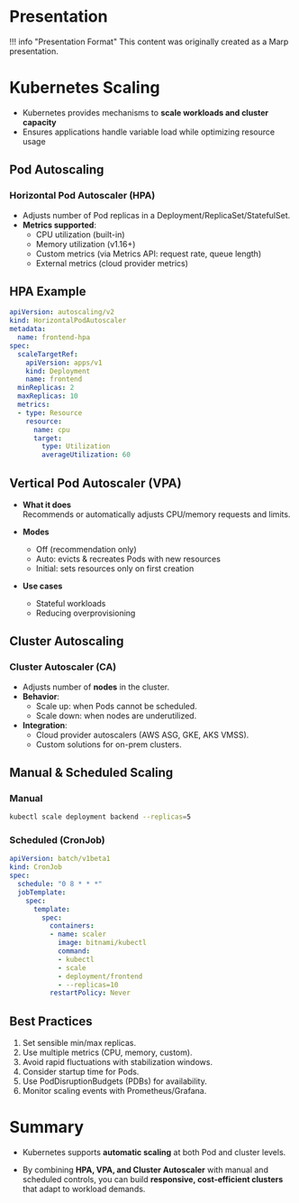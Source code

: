# Presentation

!!! info "Presentation Format"
    This content was originally created as a Marp presentation.

<div class="slide-content" id="slide-1">

# Kubernetes Scaling

- Kubernetes provides mechanisms to **scale workloads and cluster capacity**
- Ensures applications handle variable load while optimizing resource usage

</div>
<div class="slide-content" id="slide-2">

## Pod Autoscaling

### Horizontal Pod Autoscaler (HPA)

- Adjusts number of Pod replicas in a Deployment/ReplicaSet/StatefulSet.
- **Metrics supported**:
    - CPU utilization (built-in)
    - Memory utilization (v1.16+)
    - Custom metrics (via Metrics API: request rate, queue length)
    - External metrics (cloud provider metrics)

</div>
<div class="slide-content" id="slide-3">

## HPA Example

```yaml
apiVersion: autoscaling/v2
kind: HorizontalPodAutoscaler
metadata:
  name: frontend-hpa
spec:
  scaleTargetRef:
    apiVersion: apps/v1
    kind: Deployment
    name: frontend
  minReplicas: 2
  maxReplicas: 10
  metrics:
  - type: Resource
    resource:
      name: cpu
      target:
        type: Utilization
        averageUtilization: 60
```

</div>
<div class="slide-content" id="slide-4">

## Vertical Pod Autoscaler (VPA)

- **What it does**  
  Recommends or automatically adjusts CPU/memory requests and limits.

- **Modes**
    - Off (recommendation only)
    - Auto: evicts & recreates Pods with new resources
    - Initial: sets resources only on first creation

- **Use cases**
    - Stateful workloads
    - Reducing overprovisioning

</div>
<div class="slide-content" id="slide-5">

## Cluster Autoscaling

### Cluster Autoscaler (CA)

- Adjusts number of **nodes** in the cluster.
- **Behavior**:
    - Scale up: when Pods cannot be scheduled.
    - Scale down: when nodes are underutilized.
- **Integration**:
    - Cloud provider autoscalers (AWS ASG, GKE, AKS VMSS).
    - Custom solutions for on-prem clusters.

</div>
<div class="slide-content" id="slide-6">

## Manual & Scheduled Scaling

### Manual
```bash
kubectl scale deployment backend --replicas=5
```

### Scheduled (CronJob)
```yaml
apiVersion: batch/v1beta1
kind: CronJob
spec:
  schedule: "0 8 * * *"
  jobTemplate:
    spec:
      template:
        spec:
          containers:
          - name: scaler
            image: bitnami/kubectl
            command:
            - kubectl
            - scale
            - deployment/frontend
            - --replicas=10
          restartPolicy: Never
```

</div>
<div class="slide-content" id="slide-7">

## Best Practices

1. Set sensible min/max replicas.
2. Use multiple metrics (CPU, memory, custom).
3. Avoid rapid fluctuations with stabilization windows.
4. Consider startup time for Pods.
5. Use PodDisruptionBudgets (PDBs) for availability.
6. Monitor scaling events with Prometheus/Grafana.

</div>
<div class="slide-content" id="slide-8">

# Summary


- Kubernetes supports **automatic scaling** at both Pod and cluster levels.

- By combining **HPA, VPA, and Cluster Autoscaler** with manual and scheduled controls, you can build **responsive,
  cost-efficient clusters** that adapt to workload demands.

</div>
